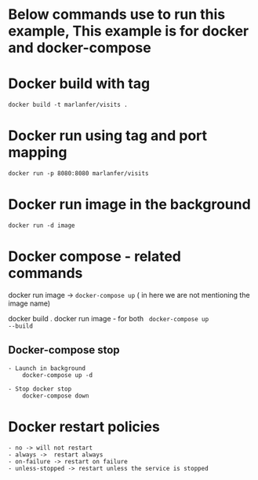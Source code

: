 # Below commands use to run this example, This example is for docker and docker-compose

# Docker build with tag
<code>docker build -t marlanfer/visits . </code>

# Docker run using tag and port mapping

<code>docker run -p 8080:8080 marlanfer/visits</code>

# Docker run image in the background
<code>docker run -d image</code>

# Docker compose - related commands

docker run image -> <code>docker-compose up</code> ( in here we are not mentioning the image name)

docker build .
docker run image 
    - for both <code> docker-compose up --build </code>

## Docker-compose stop
    - Launch in background  
        docker-compose up -d

    - Stop docker stop
        docker-compose down

 
# Docker restart policies
    - no -> will not restart
    - always ->  restart always
    - on-failure -> restart on failure
    - unless-stopped -> restart unless the service is stopped
